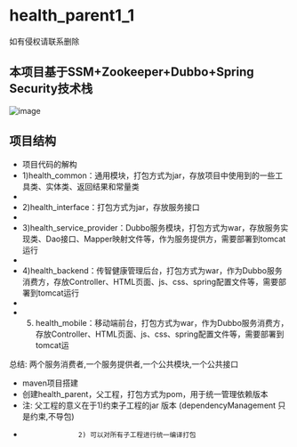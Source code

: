 # health_parent1_1
如有侵权请联系删除
## 本项目基于SSM+Zookeeper+Dubbo+Spring Security技术栈
![image](https://user-images.githubusercontent.com/32232106/161420988-e3167b91-28b5-414e-b90c-6cbc84f871c5.png)

## 项目结构
* 项目代码的解构
* 1)health_common：通用模块，打包方式为jar，存放项目中使用到的一些工具类、实体类、返回结果和常量类
* 
* 2)health_interface：打包方式为jar，存放服务接口
* 
* 3)health_service_provider：Dubbo服务模块，打包方式为war，存放服务实现类、Dao接口、Mapper映射文件等，作为服务提供方，需要部署到tomcat运行
* 
* 4)health_backend：传智健康管理后台，打包方式为war，作为Dubbo服务消费方，存放Controller、HTML页面、js、css、spring配置文件等，需要部署到tomcat运行
* 
* 5) health_mobile：移动端前台，打包方式为war，作为Dubbo服务消费方，存放Controller、HTML页面、js、css、spring配置文件等，需要部署到tomcat运

总结:
	两个服务消费者,一个服务提供者,一个公共模块,一个公共接口
*  maven项目搭建
*   创建health_parent，父工程，打包方式为pom，用于统一管理依赖版本
* 	注: 父工程的意义在于1)约束子工程的jar 版本  (dependencyManagement 只是约束,不导包)
* 	    			2) 可以对所有子工程进行统一编译打包
